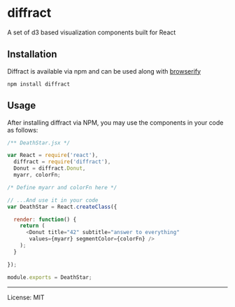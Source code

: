 diffract
==

A set of d3 based visualization components built for React

Installation
---
Diffract is available via npm and can be used along with [browserify](http://browserify.org/)

```shell
npm install diffract

```

Usage
---
After installing diffract via NPM, you may use the components in your code as follows:

```js
/** DeathStar.jsx */

var React = require('react'),
  diffract = require('diffract'),
  Donut = diffract.Donut,
  myarr, colorFn;

/* Define myarr and colorFn here */

// ...And use it in your code
var DeathStar = React.createClass({

  render: function() {
    return (
      <Donut title="42" subtitle="answer to everything"
       values={myarr} segmentColor={colorFn} />
    );
  }

});

module.exports = DeathStar;


```


----


  License: MIT
